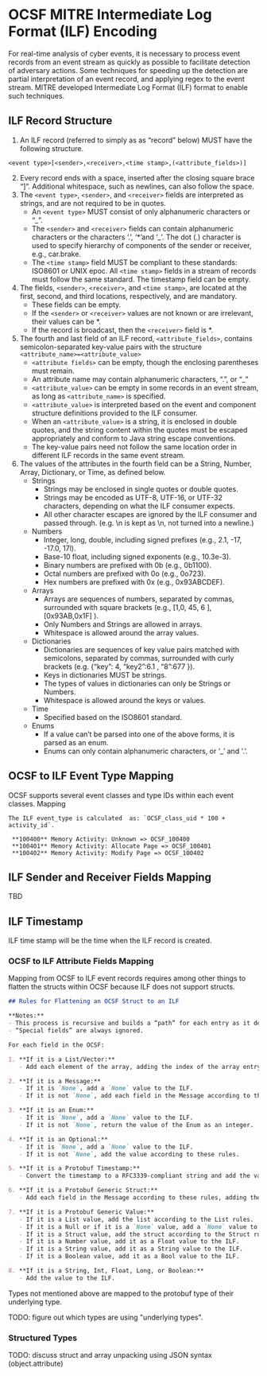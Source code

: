 # OCSF MITRE Intermediate Log Format (ILF) Encoding

For real-time analysis of cyber events, it is necessary to process event records from an event stream as quickly as possible to facilitate detection of adversary actions. Some techniques for speeding up the detection are partial interpretation of an event record, and applying regex to the event stream. MITRE developed Intermediate Log Format (ILF) format to enable such techniques. 

## ILF Record Structure

1. An ILF record (referred to simply as as “record” below) MUST have the following structure.
```
<event type>[<sender>,<receiver>,<time stamp>,(<attribute_fields>)] 
```
2. Every record ends with a space, inserted after the closing square brace “]”. Additional whitespace, such as newlines, can also follow the space.
3. The `<event type>`, `<sender>`, and `<receiver>` fields are interpreted as strings, and are not required to be in quotes.
    - An `<event type>` MUST consist of only alphanumeric characters or “_”.
    - The `<sender>` and `<receiver>` fields can contain alphanumeric characters or the characters ‘.’, ‘*’and ‘_’. The dot (.) character is used to specify hierarchy of components of the sender or receiver, e.g., car.brake.
    - The `<time stamp>` field MUST be compliant to these standards: ISO8601 or UNIX epoc. All `<time stamp>` fields in a stream of records must follow the same standard. The timestamp field can be empty. 
4. The fields, `<sender>`, `<receiver>`, and `<time stamp>`, are located at the first, second, and third locations, respectively, and are mandatory. 
    - These fields can be empty. 
    - If the `<sender>` or `<receiver>` values are not known or are irrelevant, their values can be *. 
    - If the record is broadcast, then the `<receiver>` field is *.
5. The fourth and last field of an ILF record, `<attribute_fields>`, contains semicolon-separated key-value pairs with the structure `<attribute_name>=<attribute_value>`
    - `<attribute fields>` can be empty, though the enclosing parentheses must remain.
    - An attribute name may contain alphanumeric characters, “.”, or “_”
    - `<attribute_value>` can be empty in some records in an event stream, as long as `<attribute_name>` is specified.
    - `<attribute_value>` is interpreted based on the event and component structure definitions provided to the ILF consumer.
    - When an `<attribute_value>` is a string, it is enclosed in double quotes, and the string content within the quotes must be escaped appropriately and conform to Java string escape conventions.
    - The key-value pairs need not follow the same location order in different ILF records in the same event stream.
6. The values of the attributes in the fourth field can be a String, Number, Array, Dictionary, or Time, as defined below.
    - Strings
        - Strings may be enclosed in single quotes or double quotes.
        - Strings may be encoded as UTF-8, UTF-16, or UTF-32 characters, depending on what the ILF consumer expects.
        - All other character escapes are ignored by the ILF consumer and passed through. (e.g. \n is kept as \n, not turned into a newline.)
    - Numbers
        - Integer, long, double, including signed prefixes (e.g., 2.1, -17, -17.0, 17l).
        - Base-10 float, including signed exponents (e.g., 10.3e-3).
        - Binary numbers are prefixed with 0b (e.g., 0b1100).
        - Octal numbers are prefixed with 0o (e.g., 0o723).
        - Hex numbers are prefixed with 0x (e.g., 0x93ABCDEF).
    - Arrays
        - Arrays are sequences of numbers, separated by commas, surrounded with square brackets (e.g., [1,0, 45, 6 ], [0x93AB,0x1F] ).
        - Only Numbers and Strings are allowed in arrays.
        - Whitespace is allowed around the array values.
    - Dictionaries
        - Dictionaries are sequences of key value pairs matched with semicolons, separated by commas, surrounded with curly brackets (e.g. {“key”: 4, “key2”:6.1 , “8”:677 }).
        - Keys in dictionaries MUST be strings.
        - The types of values in dictionaries can only be Strings or Numbers.
        - Whitespace is allowed around the keys or values.
    - Time
        - Specified based on the ISO8601 standard.
    - Enums
        - If a value can’t be parsed into one of the above forms, it is parsed as an enum. 
        - Enums can only contain alphanumeric characters, or ‘_’ and '.’.


## OCSF to ILF Event Type Mapping

OCSF supports several event classes and type IDs within each event classes. Mapping 

```
The ILF event_type is calculated  as: `OCSF_class_uid * 100 + activity_id`.

 **100400** Memory Activity: Unknown => OCSF_100400
 **100401** Memory Activity: Allocate Page => OCSF_100401
 **100402** Memory Activity: Modify Page => OCSF_100402
```

## ILF Sender and Receiver Fields Mapping
TBD
 
## ILF Timestamp
ILF time stamp will be the time when the ILF record is created. 

### OCSF to ILF Attribute Fields Mapping

Mapping from OCSF to ILF event records requires among other things to flatten the structs within OCSF because ILF does not support structs.

```markdown
## Rules for Flattening an OCSF Struct to an ILF

**Notes:**
- This process is recursive and builds a “path” for each entry as it deconstructs each value.
- “Special fields” are always ignored.

For each field in the OCSF:

1. **If it is a List/Vector:**
   - Add each element of the array, adding the index of the array entry to the path.

2. **If it is a Message:**
   - If it is `None`, add a `None` value to the ILF.
   - If it is not `None`, add each field in the Message according to these rules, adding the name of the field to the path.

3. **If it is an Enum:**
   - If it is `None`, add a `None` value to the ILF.
   - If it is not `None`, return the value of the Enum as an integer.

4. **If it is an Optional:**
   - If it is `None`, add a `None` value to the ILF.
   - If it is not `None`, add the value according to these rules.

5. **If it is a Protobuf Timestamp:**
   - Convert the timestamp to a RFC3339-compliant string and add the value to the ILF.

6. **If it is a Protobuf Generic Struct:**
   - Add each field in the Message according to these rules, adding the name of the field to the path.

7. **If it is a Protobuf Generic Value:**
   - If it is a List value, add the list according to the List rules.
   - If it is a Null or if it is a `None` value, add a `None` value to the ILF.
   - If it is a Struct value, add the struct according to the Struct rules.
   - If it is a Number value, add it as a Float value to the ILF.
   - If it is a String value, add it as a String value to the ILF.
   - If it is a Boolean value, add it as a Bool value to the ILF.

8. **If it is a String, Int, Float, Long, or Boolean:**
   - Add the value to the ILF.
```

Types not mentioned above are mapped to the protobuf type of their
underlying type.

TODO: figure out which types are using "underlying types".

### Structured Types

TODO: discuss struct and array unpacking
using JSON syntax (object.attribute)

